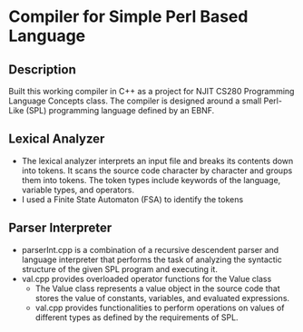 # Compiler for Simple Perl Based Language
## Description
Built this working compiler in C++  as a project for NJIT CS280 Programming Language Concepts class. 
The compiler is designed around a small Perl-Like (SPL) programming language defined by an EBNF.

## Lexical Analyzer

 - The lexical analyzer interprets an input file and breaks its contents
   down into tokens. It scans the source code character by character and
   groups them into tokens. The token types include keywords of the
   language, variable types, and operators.
- I used a Finite State Automaton (FSA) to identify the tokens

## Parser Interpreter
- parserInt.cpp is a combination of a recursive descendent parser and language interpreter that performs the task of analyzing the syntactic structure of the given SPL program and executing it. 
- val.cpp provides overloaded operator functions for the Value class
	- The Value class represents a value object in the source code that stores the value of constants, variables, and evaluated expressions.
	- val.cpp provides functionalities to perform operations on values of different types as defined by the requirements of SPL.
